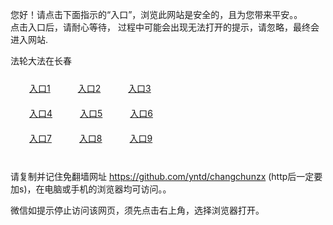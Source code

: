 您好！请点击下面指示的“入口”，浏览此网站是安全的，且为您带来平安。。 <br/>
点击入口后，请耐心等待， 过程中可能会出现无法打开的提示，请忽略，最终会进入网站. </br>

法轮大法在长春<br/>
<div style="padding:10px"><a style="margin:20px" target="_blank" href="https://d394f0hm1dsxv9.cloudfront.net/2Qpsp?xwibaeh" id="ccLink1" rel="nofollow">入口1</a> <a target="_blank" style="margin:20px" href="https://dbiii9wfukygu.cloudfront.net/2Qpsp?slcxs" id="ccLink2" rel="nofollow">入口2</a> <a style="margin:20px" target="_blank" href="https://d2oy9pvnnzp6zn.cloudfront.net/2Qpsp?xfwfcsi" id="ccLink3" rel="nofollow">入口3</a></div>

<div style="padding:10px" ><a style="margin:20px" target="_blank" href="https://d394f0hm1dsxv9.cloudfront.net/2Qpsp?xwibaeh" id="ccLink4" rel="nofollow">入口4</a> <a style="margin:20px" href="https://dbiii9wfukygu.cloudfront.net/2Qpsp?slcxs" target="_blank" id="ccLink5" rel="nofollow">入口5</a> <a style="margin:20px" href="https://d2oy9pvnnzp6zn.cloudfront.net/2Qpsp?xfwfcsi" target="_blank" id="ccLink6" rel="nofollow">入口6</a></div>

<div style="padding:10px"><a style="margin:20px" target="_blank" href="https://d394f0hm1dsxv9.cloudfront.net/2Qpsp?xwibaeh" id="ccLink7" rel="nofollow">入口7</a> <a style="margin:20px" href="https://dbiii9wfukygu.cloudfront.net/2Qpsp?slcxs" target="_blank" id="ccLink8" rel="nofollow">入口8</a> <a style="margin:20px" target="_blank" href="https://d2oy9pvnnzp6zn.cloudfront.net/2Qpsp?xfwfcsi" id="ccLink9" rel="nofollow">入口9</a></div>

<br/>



请复制并记住免翻墙网址 https://github.com/yntd/changchunzx (http后一定要加s)，在电脑或手机的浏览器均可访问。。<br/>

微信如提示停止访问该网页，须先点击右上角，选择浏览器打开。

